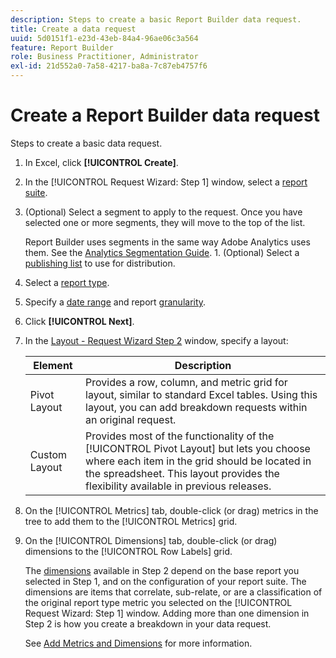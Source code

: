 ```yaml
---
description: Steps to create a basic Report Builder data request.
title: Create a data request
uuid: 5d0151f1-e23d-43eb-84a4-96ae06c3a564
feature: Report Builder
role: Business Practitioner, Administrator
exl-id: 21d552a0-7a58-4217-ba8a-7c87eb4757f6
---
```

# Create a Report Builder data request

Steps to create a basic data request.

1. In Excel, click **[!UICONTROL Create]**.
1. In the [!UICONTROL Request Wizard: Step 1] window, select a [report suite](/help/analyze/report-builder/data-requests/selecting-report-suites/t-select-report-suites.md).
1. (Optional) Select a segment to apply to the request. Once you have selected one or more segments, they will move to the top of the list.

   Report Builder uses segments in the same way Adobe Analytics uses them. See the [Analytics Segmentation Guide](https://experienceleague.adobe.com/docs/analytics/components/segmentation/seg-home.html). 1. (Optional) Select a [publishing list](/help/analyze/report-builder/data-requests/allow-publishing-list-overrides.md) to use for distribution.
1. Select a [report type](/help/analyze/report-builder/data-requests/c-report-types/select-report-types.md).
1. Specify a [date range](/help/analyze/report-builder/data-requests/configuring-report-dates/custom-calendar.md) and report [granularity](/help/analyze/report-builder/data-requests/configuring-report-dates/granularity.md).
1. Click **[!UICONTROL Next]**.
1. In the [Layout - Request Wizard Step 2](/help/analyze/report-builder/layout/layout.md) window, specify a layout:

   |  Element  | Description  |
   |---|---|
   |  Pivot Layout  | Provides a row, column, and metric grid for layout, similar to standard Excel tables. Using this layout, you can add breakdown requests within an original request.  |
   |  Custom Layout  | Provides most of the functionality of the [!UICONTROL Pivot Layout] but lets you choose where each item in the grid should be located in the spreadsheet. This layout provides the flexibility available in previous releases.  |

1. On the [!UICONTROL Metrics] tab, double-click (or drag) metrics in the tree to add them to the [!UICONTROL Metrics] grid.
1. On the [!UICONTROL Dimensions] tab, double-click (or drag) dimensions to the [!UICONTROL Row Labels] grid.

   The [dimensions](https://experienceleague.adobe.com/docs/analytics/analyze/report-builder/layout/filter-dimenson/filter-dimensions.html) available in Step 2 depend on the base report you selected in Step 1, and on the configuration of your report suite. The dimensions are items that correlate, sub-relate, or are a classification of the original report type metric you selected on the [!UICONTROL Request Wizard: Step 1] window. Adding more than one dimension in Step 2 is how you create a breakdown in your data request.

   See [Add Metrics and Dimensions](/help/analyze/report-builder/layout/c-metrics-dimensions/t-add-metrics-and-dimensions.md) for more information.
